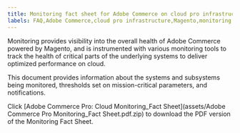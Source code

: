 ```yaml
---
title: Monitoring fact sheet for Adobe Commerce on cloud pro infrastructure
labels: FAQ,Adobe Commerce,cloud pro infrastructure,Magento,monitoring
---
```


Monitoring provides visibility into the overall health of Adobe Commerce powered by Magento, and is
instrumented with various monitoring tools to track the health of critical parts of the underlying systems to
deliver optimized performance on cloud.

This document provides information about the systems and subsystems being monitored, thresholds set on
mission-critical parameters, and notifications.

Click [Adobe Commerce Pro: Cloud Monitoring_Fact Sheet](assets/Adobe Commerce Pro Monitoring_Fact Sheet.pdf.zip) to download the PDF version of the Monitoring Fact Sheet.
